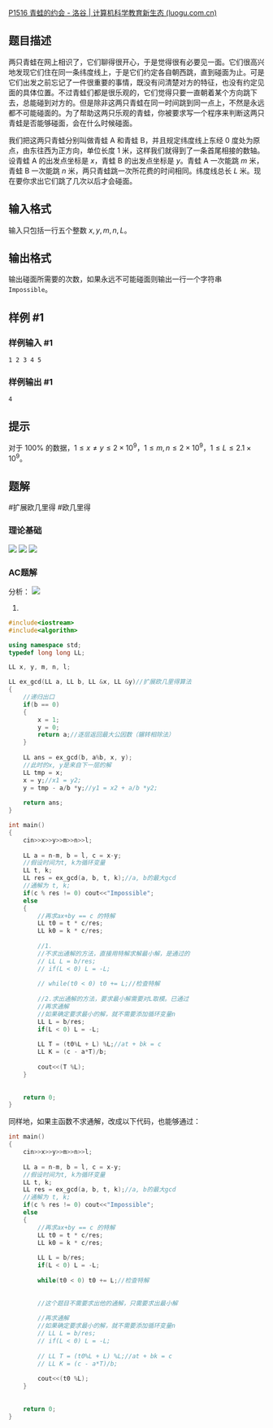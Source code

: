 [P1516 青蛙的约会 - 洛谷 | 计算机科学教育新生态 (luogu.com.cn)](https://www.luogu.com.cn/problem/P1516)

## 题目描述

两只青蛙在网上相识了，它们聊得很开心，于是觉得很有必要见一面。它们很高兴地发现它们住在同一条纬度线上，于是它们约定各自朝西跳，直到碰面为止。可是它们出发之前忘记了一件很重要的事情，既没有问清楚对方的特征，也没有约定见面的具体位置。不过青蛙们都是很乐观的，它们觉得只要一直朝着某个方向跳下去，总能碰到对方的。但是除非这两只青蛙在同一时间跳到同一点上，不然是永远都不可能碰面的。为了帮助这两只乐观的青蛙，你被要求写一个程序来判断这两只青蛙是否能够碰面，会在什么时候碰面。

我们把这两只青蛙分别叫做青蛙 A 和青蛙 B，并且规定纬度线上东经 $0$ 度处为原点，由东往西为正方向，单位长度 $1$ 米，这样我们就得到了一条首尾相接的数轴。设青蛙 A 的出发点坐标是 $x$，青蛙 B 的出发点坐标是 $y$。青蛙 A 一次能跳 $m$ 米，青蛙 B 一次能跳 $n$ 米，两只青蛙跳一次所花费的时间相同。纬度线总长 $L$ 米。现在要你求出它们跳了几次以后才会碰面。

## 输入格式

输入只包括一行五个整数 $x,y,m,n,L$。

## 输出格式

输出碰面所需要的次数，如果永远不可能碰面则输出一行一个字符串 `Impossible`。

## 样例 #1

### 样例输入 #1

```
1 2 3 4 5
```

### 样例输出 #1

```
4
```

## 提示

对于 $100\%$ 的数据，$1 \le x \ne y \le 2 \times 10^{9}$，$1 \le m, n \le 2 \times 10^{9}$，$1 \le L \le 2.1 \times 10^{9}$。


## 题解

#扩展欧几里得 #欧几里得 

### 理论基础

![](../zPictureStore/微信图片_20240922161636.png)
![](../zPictureStore/微信图片_20240922161640.png)
![](../zPictureStore/微信图片_20240922161647.png)

### AC题解

分析：
![](../zPictureStore/微信图片_20240922162556.jpg)

1.
```cpp
#include<iostream>
#include<algorithm>

using namespace std;
typedef long long LL;

LL x, y, m, n, l;

LL ex_gcd(LL a, LL b, LL &x, LL &y)//扩展欧几里得算法
{
    //递归出口
    if(b == 0)
    {
        x = 1;
        y = 0;
        return a;//逐层返回最大公因数（辗转相除法）
    }
    
    LL ans = ex_gcd(b, a%b, x, y);
    //此时的x, y是来自下一层的解
    LL tmp = x;
    x = y;//x1 = y2;
    y = tmp - a/b *y;//y1 = x2 + a/b *y2;
    
    return ans;
}

int main()
{
    cin>>x>>y>>m>>n>>l;
    
    LL a = n-m, b = l, c = x-y;
    //假设时间为t, k为循环变量
    LL t, k;
    LL res = ex_gcd(a, b, t, k);//a, b的最大gcd
    //通解为 t, k;
    if(c % res != 0) cout<<"Impossible";
    else
    {
        //再求ax+by == c 的特解
        LL t0 = t * c/res;
        LL k0 = k * c/res;
        
        //1.
        //不求出通解的方法，直接用特解求解最小解，是通过的
        // LL L = b/res;
        // if(L < 0) L = -L;
        
        // while(t0 < 0) t0 += L;//检查特解
        
        //2.求出通解的方法，要求最小解需要对L取模。已通过
        //再求通解
        //如果确定要求最小的解，就不需要添加循环变量n
        LL L = b/res;
        if(L < 0) L = -L;
        
        LL T = (t0%L + L) %L;//at + bk = c
        LL K = (c - a*T)/b;
        
        cout<<(T %L);
    }
    
    
    return 0;
}
```

同样地，如果主函数不求通解，改成以下代码，也能够通过：
```cpp
int main()
{
    cin>>x>>y>>m>>n>>l;
    
    LL a = n-m, b = l, c = x-y;
    //假设时间为t, k为循环变量
    LL t, k;
    LL res = ex_gcd(a, b, t, k);//a, b的最大gcd
    //通解为 t, k;
    if(c % res != 0) cout<<"Impossible";
    else
    {
        //再求ax+by == c 的特解
        LL t0 = t * c/res;
        LL k0 = k * c/res;
        
        LL L = b/res;
        if(L < 0) L = -L;
        
        while(t0 < 0) t0 += L;//检查特解
        
        
        //这个题目不需要求出他的通解，只需要求出最小解
        
        //再求通解
        //如果确定要求最小的解，就不需要添加循环变量n
        // LL L = b/res;
        // if(L < 0) L = -L;
        
        // LL T = (t0%L + L) %L;//at + bk = c
        // LL K = (c - a*T)/b;
        
        cout<<(t0 %L);
    }
    
    
    return 0;
}
```

